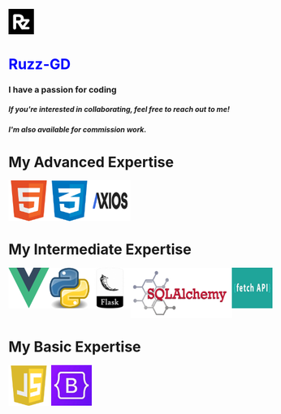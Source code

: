 <img src="./images/rzlogo.png" alt="ruzz" width="50" height="50"><h1 style="color:blue">Ruzz-GD</h1>
<h3>I have a passion for coding</h3>
<h5>If you're interested in collaborating, feel free to reach out to me!</h5>
<h5>I'm also available for commission work.</h5>

<h1>My Advanced Expertise</h1>
<div style="display: flex; ">
    <img src="./images/html.png" alt="Html" width="80" height="80">
    <img src="./images/css.png" alt="Css" width="80" height="80">
    <img src="./images/axios.png" alt="Axios" width="80" height="80">
</div>
<h1>My Intermediate Expertise</h1>
<div style="display: flex; ">
    <img src="./images/vuelogo.png" alt="Vue.js Logo" width="80" height="80">
    <img src="./images/pylogo.png" alt="Python" width="80" height="80">
    <img src="./images/flask.png" alt="Flask" width="80" height="80">
    <img src="./images/sqlalchemy.png" alt="sql" width="200" height="100">
    <img src="./images/fetch.png" alt="fetch" width="80" height="80">
</div>
<h1>My Basic Expertise</h1>
<div>
    <img src="./images/js.png" alt="Js" width="80" height="80">
    <img src="./images/bootstrap.jpg" alt="bootstrap" width="80" height="80">
</div>

